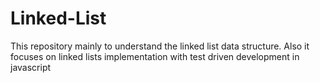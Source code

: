 # Linked-List
This repository mainly to understand the linked list data structure.
Also it focuses on linked lists implementation with test driven development in javascript
